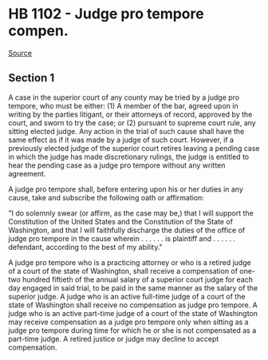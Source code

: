 # HB 1102 - Judge pro tempore compen.

[Source](http://lawfilesext.leg.wa.gov/biennium/2023-24/Pdf/Bills/House%20Bills/1102.pdf)

## Section 1
A case in the superior court of any county may be tried by a judge pro tempore, who must be either: (1) A member of the bar, agreed upon in writing by the parties litigant, or their attorneys of record, approved by the court, and sworn to try the case; or (2) pursuant to supreme court rule, any sitting elected judge. Any action in the trial of such cause shall have the same effect as if it was made by a judge of such court. However, if a previously elected judge of the superior court retires leaving a pending case in which the judge has made discretionary rulings, the judge is entitled to hear the pending case as a judge pro tempore without any written agreement.

A judge pro tempore shall, before entering upon his or her duties in any cause, take and subscribe the following oath or affirmation:

"I do solemnly swear (or affirm, as the case may be,) that I will support the Constitution of the United States and the Constitution of the State of Washington, and that I will faithfully discharge the duties of the office of judge pro tempore in the cause wherein . . . . . . is plaintiff and . . . . . . defendant, according to the best of my ability."

A judge pro tempore who is a practicing attorney  or who is a retired judge of a court of the state of Washington, shall receive a compensation of one-two hundred fiftieth of the annual salary of a superior court judge for each day engaged in said trial, to be paid in the same manner as the salary of the superior judge. A judge who is an active full-time judge of a court of the state of Washington shall receive no compensation as judge pro tempore. A judge who is an active part-time judge of a court of the state of Washington may receive compensation as a judge pro tempore only when sitting as a judge pro tempore during time for which he or she is not compensated as a part-time judge. A retired justice or judge may decline to accept compensation.
